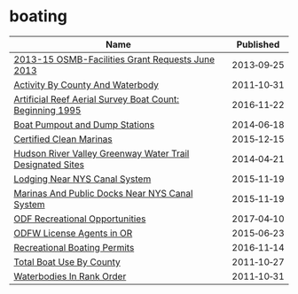 # boating

Name | Published
---- | ---------
[2013-15 OSMB-Facilities Grant Requests June 2013](../datasets/mf2v-j8rp.md) | 2013&#x2011;09&#x2011;25
[Activity By County And Waterbody](../datasets/6cn5-hn6g.md) | 2011&#x2011;10&#x2011;31
[Artificial Reef Aerial Survey Boat Count: Beginning 1995](../datasets/e6z5-r6zp.md) | 2016&#x2011;11&#x2011;22
[Boat Pumpout and Dump Stations](../datasets/r37a-62u5.md) | 2014&#x2011;06&#x2011;18
[Certified Clean Marinas](../datasets/w2n2-ruq7.md) | 2015&#x2011;12&#x2011;15
[Hudson River Valley Greenway Water Trail Designated Sites](../datasets/wkig-nkxe.md) | 2014&#x2011;04&#x2011;21
[Lodging Near NYS Canal System](../datasets/2xud-cuua.md) | 2015&#x2011;11&#x2011;19
[Marinas And Public Docks Near NYS Canal System](../datasets/6y52-j6td.md) | 2015&#x2011;11&#x2011;19
[ODF Recreational Opportunities](../datasets/ufw2-6prx.md) | 2017&#x2011;04&#x2011;10
[ODFW License Agents in OR](../datasets/wis2-2pdd.md) | 2015&#x2011;06&#x2011;23
[Recreational Boating Permits](../datasets/idfb-y78n.md) | 2016&#x2011;11&#x2011;14
[Total Boat Use By County](../datasets/yj9p-qyc6.md) | 2011&#x2011;10&#x2011;27
[Waterbodies In Rank Order](../datasets/rqyv-cfng.md) | 2011&#x2011;10&#x2011;31


